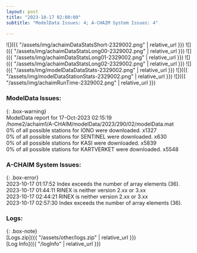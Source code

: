```yaml
---
layout: post
title: "2023-10-17 02:00:00"
subtitle: "ModelData Issues: 4; A-CHAIM System Issues: 4"

---
```


![]({{ "/assets/img/achaimDataStatsShort-2329002.png" | relative_url }})
![]({{ "/assets/img/achaimDataStatsLong00-2329002.png" | relative_url }})
![]({{ "/assets/img/achaimDataStatsLong01-2329002.png" | relative_url }})
![]({{ "/assets/img/achaimDataStatsLong02-2329002.png" | relative_url }})
![]({{ "/assets/img/modelDataDataStats-2329002.png" | relative_url }})
![]({{ "/assets/img/modelDataStationStats-2329002.png" | relative_url }})
![]({{ "/assets/img/achaimRunTime-2329002.png" | relative_url }})


### ModelData Issues:  
  
{: .box-warning}  
 ModelData report for 17-Oct-2023 02:15:19   
 /home2/achaim1/A-CHAIM/modelData/2023/290/02/modelData.mat   
 0% of all possible stations for IONO were downloaded. x1327   
 0% of all possible stations for SENTINEL were downloaded. x630   
 0% of all possible stations for KASI were downloaded. x5839   
 0% of all possible stations for KARTVERKET were downloaded. x5548   
  
### A-CHAIM System Issues:  
  
{: .box-error}  
2023-10-17 01:17:52 Index exceeds the number of array elements (36).  
2023-10-17 01:44:11 RINEX is neither version 2.xx or 3.xx  
2023-10-17 02:44:21 RINEX is neither version 2.xx or 3.xx  
2023-10-17 02:57:30 Index exceeds the number of array elements (36).  

### Logs:  
  
{: .box-note}  
[Logs.zip]({{ "/assets/other/logs.zip" | relative_url }})  
[Log Info]({{ "/logInfo" | relative_url }})  

